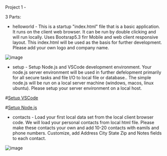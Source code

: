 Project 1 - 

3 Parts:

- helloworld - This is a startup "index.html" file that is a basic application.  It runs on the client web browser.  It can be run by double clicking and will run locally.  Uses Bootsrap5.3 firr Mobile and web client responsive layout.  This index.html will be used as the basis for further development.  Please add your own logo and company name.

![image](https://github.com/user-attachments/assets/584bc92f-2968-4a40-9e87-17d761f68705)

- setup - Setup Node.js and VSCode development environment. Your node.js server environment will be used in further defelopment primarily for all secure tasks and file I/O to local file or database..  The simple node.js will be run on a local server machine (windows, macos, linux ubuntu).  Please setup your server environment on a local host.


#[Setup VSCode](https://github.com/phillipsweeney/collegejavascript/blob/3c819f82d44d57a141cda546a23237ed9f5d3d44/project1/project1-setup-Install%20vscode%201.pdf)

#[Setup Node.js]((https://github.com/phillipsweeney/collegejavascript/blob/84232a66a7de26c4be6432515df0993a71f02d84/project1/project1-setup-Install%20nodejs%201.pdf))
  
- contacts - Load your first local data set from the local client browser code.  We will load your personal contacts from local html file.  Please make these contacts your own and add 10-20 contacts with eamils and phone numbers.  Customize, add Address City State Zip and Notes fields to each contact.

![image](https://github.com/user-attachments/assets/0915bd46-ab0e-4285-80fb-e305ab25c3d2)

